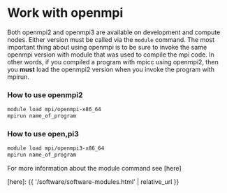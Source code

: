 # Work with openmpi

Both openmpi2 and openmpi3 are available on development and compute nodes. Either version must be called via the `module` command. The most important thing about using openmpi is to be sure to invoke the same openmpi version with module that was used to compile the mpi code. In other words, if you compiled a program with mpicc using openmpi2, then you **must** load the openmpi2 version when you invoke the program with mpirun.


### How to use openmpi2

```sh
module load mpi/openmpi-x86_64
mpirun name_of_program
```

### How to use open,pi3

```sh
module load mpi/openmpi3-x86_64
mpirun name_of_program
```

For more information about the module command see [here]


[here]: {{ '/software/software-modules.html' | relative_url }}
